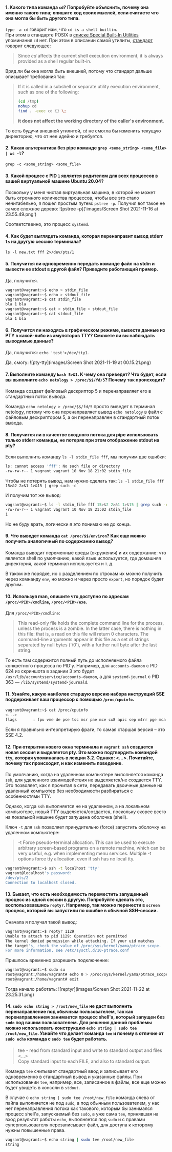 #### 1. Какого типа команда `cd`? Попробуйте объяснить, почему она именно такого типа; опишите ход своих мыслей, если считаете что она могла бы быть другого типа.

`type -a cd` говорит нам, что `cd is a shell builtin`.  
При этом в стандарте POSIX в [списке Special Built-In Utilities](https://pubs.opengroup.org/onlinepubs/9699919799.2016edition/utilities/V3_chap02.html#tag_18_14) упоминания `cd` нет. При этом в описании самой утилиты, [стандарт](https://pubs.opengroup.org/onlinepubs/9699919799/utilities/cd.html) говорит следующее:
> Since _cd_ affects the current shell execution environment, it is always provided as a shell regular built-in.

Вряд ли бы она могла быть внешней, потому что стандарт дальше описывает требования так:
> If it is called in a subshell or separate utility execution environment, such as one of the following:
>````bash
>(cd /tmp)
> nohup cd
> find . -exec cd {} \;
>````
>**it does not affect the working directory of the caller's environment**.

То есть будучи внешней утилитой, `cd` не смогла бы изменить текущую директорию, что от нее идейно и требуется.

#### 2. Какая альтернатива без pipe команде `grep <some_string> <some_file> | wc -l`?

`grep -c <some_string> <some_file>`

#### 3. Какой процесс с PID `1` является родителем для всех процессов в вашей виртуальной машине Ubuntu 20.04?

Поскольку у меня чистая виртуальная машина, в которой не может быть огромного количества процессов, чтобы все это стало нечитабельно, я пошел простым путем: `pstree -p`. Получил вот такое не самое сложное дерево:
![pstree -p]('images/Screen Shot 2021-11-16 at 23.55.49.png')

Соответственно, это процесс `systemd`.

#### 4. Как будет выглядеть команда, которая перенаправит вывод stderr `ls` на другую сессию терминала?

`ls -l new.txt fff 2>/dev/pts/1`

#### 5. Получится ли одновременно передать команде файл на stdin и вывести ее stdout в другой файл? Приведите работающий пример.

Да, получится.
```bash
vagrant@vagrant:~$ echo > stdin_file
vagrant@vagrant:~$ echo > stdout_file
vagrant@vagrant:~$ cat stdin_file
bla 1 bla
vagrant@vagrant:~$ cat < stdin_file > stdout_file
vagrant@vagrant:~$ cat stdout_file
bla 1 bla
```

#### 6. Получится ли находясь в графическом режиме, вывести данные из PTY в какой-либо из эмуляторов TTY? Сможете ли вы наблюдать выводимые данные?

Да, получится: `echo 'test'>/dev/tty1`.

Да, смогу:
![pty-tty](images/Screen Shot 2021-11-19 at 00.15.21.png)

#### 7. Выполните команду `bash 5>&1`. К чему она приведет? Что будет, если вы выполните `echo netology > /proc/$$/fd/5`? Почему так происходит?

Команда создает файловый дескриптор 5 и перенаправляет его в стандартный поток вывода.

Команда `echo netology > /proc/$$/fd/5` просто выведет в терминал netology, потому что она перенаправляет вывод `echo netology` в файл с файловым дескриптором 5, а он перенаправлен в стандартный поток вывода.

#### 8. Получится ли в качестве входного потока для pipe использовать только stderr команды, не потеряв при этом отображение stdout на pty?

Если выполнить команду `ls -l stdin_file fff`, мы получим две ошибки:
```bash
ls: cannot access 'fff': No such file or directory
-rw-rw-r-- 1 vagrant vagrant 10 Nov 18 21:02 stdin_file
```

Чтобы не потерять вывод, нам нужно сделать так: `ls -l stdin_file fff 15>&2 2>&1 1>&15 | grep such -c`

И получим тот же вывод:
```bash
vagrant@vagrant:~$ ls -l stdin_file fff 15>&2 2>&1 1>&15 | grep such -c
-rw-rw-r-- 1 vagrant vagrant 10 Nov 18 21:02 stdin_file
1
```

Но не буду врать, логически я это понимаю не до конца.

#### 9. Что выведет команда `cat /proc/$$/environ`? Как еще можно получить аналогичный по содержанию вывод?

Команда выводит переменные среды (окружения) и их содержание: что является shell по умолчанию, какой язык используется, где домашняя директория, какой терминал используется и т. д.

В таком же порядке, но с разделением по строкам их можно получить через комнанду `env`, но можно и через просто `export`, но порядок будет другим.

#### 10. Используя man, опишите что доступно по адресам `/proc/<PID>/cmdline`, `/proc/<PID>/exe`.

Для `/proc/<PID>/cmdline`:
> This read-only file holds the complete command line for the process, unless the process is a zombie.  In the latter case, there is nothing in this file: that is, a read on this file will return 0 characters. The command-line arguments appear in this file as a set of strings separated by null bytes ('\0'), with a further null byte after the last string.

То есть там содержится полный путь до исполняемого файла конкретного процесса по PID'у. Например, для `accounts-daemon` с PID 624 из скриншота в задании 3 это будет `/usr/lib/accountsservice/accounts-daemon`, а для `systemd-journal` с PID 363 — `/lib/systemd/systemd-journald`.

#### 11. Узнайте, какую наиболее старшую версию набора инструкций SSE поддерживает ваш процессор с помощью `/proc/cpuinfo`.

````bash
vagrant@vagrant:~$ cat /proc/cpuinfo
<...>
flags		: fpu vme de pse tsc msr pae mce cx8 apic sep mtrr pge mca cmov pat pse36 clflush mmx fxsr sse sse2 ht syscall nx rdtscp lm constant_tsc rep_good nopl xtopology nonstop_tsc cpuid tsc_known_freq pni pclmulqdq ssse3 cx16 sse4_1 sse4_2 x2apic popcnt aes xsave avx hypervisor lahf_lm pti md_clear flush_l1d
````

Если я правильно интерпретирую фраги, то самая старшая версия – это SSE 4.2.

#### 12. При открытии нового окна терминала и `vagrant ssh` создается новая сессия и выделяется pty. Это можно подтвердить командой `tty`, которая упоминалась в лекции 3.2. Однако: <...>. Почитайте, почему так происходит, и как изменить поведение.

По умолчанию, когда на удаленном компьютере выполняется команда `ssh`, для удаленного взаимодействия не выделяется/не создается TTY. Это позволяет, как я прочитал в сети, передавать двоичные данные на удаленный компьютер без необходимости разбираться с особенностями TTY.

Однако, когда `ssh` выполняется не на удаленном, а на локальном компьютере, новый TTY выделяется/создается, поскольку скорее всего на локальной машине будет запущена оболочка (shell).

Ключ `-t` для `ssh` позволяет принудительно (force) запустить оболочку на удаленном компьютере:

>-t Force pseudo-terminal allocation.  This can be used to execute arbitrary screen-based programs on a remote machine, which can be very
>useful, e.g. when implementing menu services.  Multiple -t options force tty allocation, even if ssh has no local tty.

````bash
vagrant@vagrant:~$ ssh -t localhost 'tty'
vagrant@localhost's password:
/dev/pts/2
Connection to localhost closed.
````

#### 13. Бывает, что есть необходимость переместить запущенный процесс из одной сессии в другую. Попробуйте сделать это, воспользовавшись `reptyr`. Например, так можно перенести в `screen` процесс, который вы запустили по ошибке в обычной SSH-сессии.

Сначала я получал такой вывод:
````bash
vagrant@vagrant:~$ reptyr 1129
Unable to attach to pid 1129: Operation not permitted
The kernel denied permission while attaching. If your uid matches
the target's, check the value of /proc/sys/kernel/yama/ptrace_scope.
For more information, see /etc/sysctl.d/10-ptrace.conf
````

Пришлось временно разрешить подключение:
````bash
vagrant@vagrant:~$ sudo su
root@vagrant:/home/vagrant# echo 0 > /proc/sys/kernel/yama/ptrace_scope
root@vagrant:/home/vagrant# exit
````

Тогда начало работать:
![reptyr](images/Screen Shot 2021-11-22 at 23.25.31.png)

#### 14. `sudo echo string > /root/new_file` не даст выполнить перенаправление под обычным пользователем, так как перенаправлением занимается процесс shell'а, который запущен без `sudo` под вашим пользователем. Для решения данной проблемы можно использовать конструкцию `echo string | sudo tee /root/new_file`. Узнайте что делает команда `tee` и почему в отличие от `sudo echo` команда с `sudo tee` будет работать.

>tee - read from standard input and write to standard output and files  
> <...>  
> Copy standard input to each FILE, and also to standard output.

Команда `tee` считывает стандартный ввод и записывает его одновременно в стандартный вывод и указанные файлы. При использовании `tee`, например, все, записанное в файлы, все еще можно будет увидеть в консоли в `stdout`.

В случае с `echo string | sudo tee /root/new_file` команда слева от пайпа выполняется не под `sudo`, а под обычным пользователем, у нас нет перенаправления потока как такового, которым бы занимался процесс shell'а, запускаемый без `sudo`, а уже сама `tee`, принявшая на вход результат работы `echo`, выполняется под `sudo` и с правами суперпользователя перезаписывает файл, для доступа к которому нужны повышенные права.

````bash
vagrant@vagrant:~$ echo string | sudo tee /root/new_file
string
````